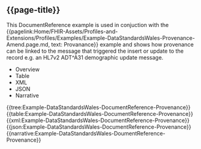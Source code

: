 ## {{page-title}}
This DocumentReference example is used in conjuction with the {{pagelink:Home/FHIR-Assets/Profiles-and-Extensions/Profiles/Examples/Example-DataStandardsWales-Provenance-Amend.page.md, text: Provanance}} example and shows how provenance can be linked to the message that triggered the insert or update to the record e.g. an HL7v2 ADT^A31 demographic update message.

<div class="tab-wrap">
  <ul class="tab-head">
    <li class="tablink" onclick="openCity(this,'tabtree')" data-target="tabtree">
      Overview
    </li>
    <li class="tablink" onclick="openCity(this,'tabtable')" data-target="tabtable">
      Table
    </li>
    <li class="tablink tab-active" onclick="openCity(this,'tabxml')" data-target="tabxml">
      XML
    </li>    
    <li class="tablink" onclick="openCity(this,'tabjson')" data-target="tabjson">
      JSON
    </li>    
    <li class="tablink" onclick="openCity(this,'tabnarrative')" data-target="tabnarrative">
      Narrative
    </li>
  </ul>
  <div class="tab-main">
    <div id="tabtree" class="tabcontent">
      {{tree:Example-DataStandardsWales-DocumentReference-Provenance}}
    </div>
    <div id="tabtable" class="tabcontent">
      {{table:Example-DataStandardsWales-DocumentReference-Provenance}}
    </div>       
    <div id="tabxml" class="tabcontent active">      
      {{xml:Example-DataStandardsWales-DocumentReference-Provenance}}
    </div>
    <div id="tabjson" class="tabcontent">
      {{json:Example-DataStandardsWales-DocumentReference-Provenance}}
    </div>       
    <div id="tabnarrative" class="tabcontent">
      {{narrative:Example-DataStandardsWales-DoumentReference-Provenance}}
    </div>  
  </div>
</div>